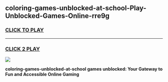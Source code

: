 
## coloring-games-unblocked-at-school-Play-Unblocked-Games-Online-rre9g
<h3>
<a href="https://premium76.site?title=coloring-games-unblocked-at-school&ref=25A">CLICK TO PLAY</a></h3>
<hr>

<h3>
<a href="https://premium76.site?title=coloring-games-unblocked-at-school&ref=25A">CLICK 2 PLAY</a>
  
</h3>

<a href="https://premium76.site?title=coloring-games-unblocked-at-school&ref=25A"><img src="https://clearcache.store/games.png"></a>


**coloring-games-unblocked-at-school games unblocked: Your Gateway to Fun and Accessible Online Gaming**
